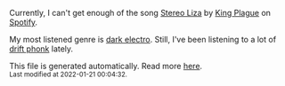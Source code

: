 
  Currently, I can't get enough of the song <a href="https://open.spotify.com/track/2MkiJ1L1yGcFGi0o6azLUX">Stereo Liza</a> by <a href="https://open.spotify.com/artist/688qufssIBfmoD8BJxZD9Q">King Plague</a> on <a href="https://open.spotify.com/user/9qz2xtkur2fengfsdcq8dd907?si=kq2SVrUkSNe0z1NJjpt7kg">Spotify</a>.

  My most listened genre is <a href="https://duckduckgo.com/?q=dark electro music">dark electro</a>.
  Still, I've been listening to a lot of <a href="https://duckduckgo.com/?q=drift phonk music">drift phonk</a> lately.

  This file is generated automatically. Read more <a href="https://github.com/CodeF0x/CodeF0x/blob/master/IMPORTANT.md">here</a>.
  <br>
  <sub>Last modified at 2022-01-21 00:04:32.</sub>
  